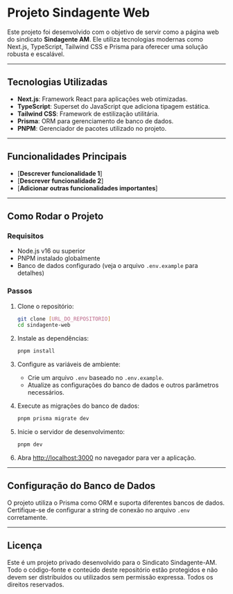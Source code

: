 # Projeto Sindagente Web

Este projeto foi desenvolvido com o objetivo de servir como a página web do sindicato **Sindagente AM**. Ele utiliza tecnologias modernas como Next.js, TypeScript, Tailwind CSS e Prisma para oferecer uma solução robusta e escalável.

---

## Tecnologias Utilizadas

- **Next.js**: Framework React para aplicações web otimizadas.
- **TypeScript**: Superset do JavaScript que adiciona tipagem estática.
- **Tailwind CSS**: Framework de estilização utilitária.
- **Prisma**: ORM para gerenciamento de banco de dados.
- **PNPM**: Gerenciador de pacotes utilizado no projeto.

---

## Funcionalidades Principais

- [**Descrever funcionalidade 1**]
- [**Descrever funcionalidade 2**]
- [**Adicionar outras funcionalidades importantes**]

---

## Como Rodar o Projeto

### Requisitos

- Node.js v16 ou superior
- PNPM instalado globalmente
- Banco de dados configurado (veja o arquivo `.env.example` para detalhes)

### Passos

1. Clone o repositório:
   ```bash
   git clone [URL_DO_REPOSITORIO]
   cd sindagente-web
   ```

2. Instale as dependências:
   ```bash
   pnpm install
   ```

3. Configure as variáveis de ambiente:
   - Crie um arquivo `.env` baseado no `.env.example`.
   - Atualize as configurações do banco de dados e outros parâmetros necessários.

4. Execute as migrações do banco de dados:
   ```bash
   pnpm prisma migrate dev
   ```

5. Inicie o servidor de desenvolvimento:
   ```bash
   pnpm dev
   ```

6. Abra [http://localhost:3000](http://localhost:3000) no navegador para ver a aplicação.

---

## Configuração do Banco de Dados

O projeto utiliza o Prisma como ORM e suporta diferentes bancos de dados. Certifique-se de configurar a string de conexão no arquivo `.env` corretamente.

---

## Licença

Este é um projeto privado desenvolvido para o Sindicato Sindagente-AM. Todo o código-fonte e conteúdo deste repositório estão protegidos e não devem ser distribuídos ou utilizados sem permissão expressa. Todos os direitos reservados.

